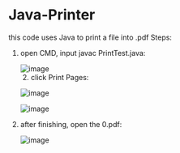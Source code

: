 # Java-Printer
this code uses Java to print a file into .pdf
Steps:
  1. open CMD, input javac PrintTest.java:
  
     ![image](https://github.com/lilyDog/Java-Printer/raw/master/image/1.PNG)    
  2. click Print Pages:
  
     ![image](https://github.com/lilyDog/Java-Printer/raw/master/image/2.PNG)
     
     ![image](https://github.com/lilyDog/Java-Printer/raw/master/image/3.PNG)    
  3. after finishing, open the 0.pdf:
  
     ![image](https://github.com/lilyDog/Java-Printer/raw/master/image/4.PNG)

